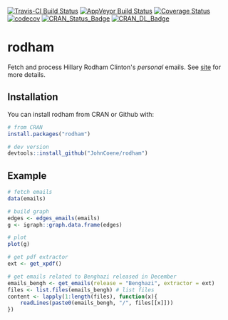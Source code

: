 [![Travis-CI Build Status](https://travis-ci.org/JohnCoene/rodham.svg?branch=master)](https://travis-ci.org/JohnCoene/rodham)
[![AppVeyor Build Status](https://ci.appveyor.com/api/projects/status/github/JohnCoene/rodham?branch=master&svg=true)](https://ci.appveyor.com/project/JohnCoene/rodham)
[![Coverage Status](https://img.shields.io/coveralls/JohnCoene/rodham.svg)](https://coveralls.io/r/JohnCoene/rodham?branch=master)
[![codecov](https://codecov.io/gh/JohnCoene/rodham/branch/master/graph/badge.svg)](https://codecov.io/gh/JohnCoene/rodham)
[![CRAN_Status_Badge](http://www.r-pkg.org/badges/version/rodham)](https://cran.r-project.org/package=rodham)
[![CRAN_DL_Badge](http://cranlogs.r-pkg.org/badges/grand-total/rodham)](http://cranlogs.r-pkg.org/badges/grand-total/rodham)

# rodham

Fetch and process Hillary Rodham Clinton's *personal* emails. See [site](http://john-coene.com/packages/rodham/) for more details.

## Installation

You can install rodham from CRAN or Github with:

```R
# from CRAN
install.packages("rodham")

# dev version
devtools::install_github("JohnCoene/rodham")
```

## Example

```R
# fetch emails
data(emails)

# build graph
edges <- edges_emails(emails)
g <- igraph::graph.data.frame(edges)

# plot 
plot(g)

# get pdf extractor
ext <- get_xpdf()

# get emails related to Benghazi released in December
emails_bengh <- get_emails(release = "Benghazi", extractor = ext)
files <- list.files(emails_bengh) # list files
content <- lapply(1:length(files), function(x){
    readLines(paste0(emails_bengh, "/", files[[x]]))
})
```
